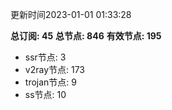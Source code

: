 更新时间2023-01-01 01:33:28

**总订阅: 45**
**总节点: 846**
**有效节点: 195**
- ssr节点: 3
- v2ray节点: 173
- trojan节点: 9
- ss节点: 10
